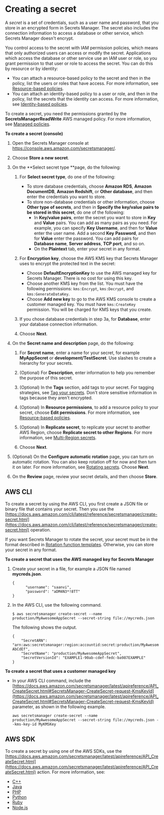 # Creating a secret<a name="manage_create-basic-secret"></a>

A *secret* is a set of credentials, such as a user name and password, that you store in an encrypted form in Secrets Manager\. The secret also includes the connection information to access a database or other service, which Secrets Manager doesn't encrypt\.

You control access to the secret with IAM permission policies, which means that only authorized users can access or modify the secret\. Applications which access the database or other service use an IAM user or role, so you grant permission to that user or role to access the secret\. You can do this by resource or by identity:
+ You can attach a resource\-based policy to the secret and then in the policy, list the users or roles that have access\. For more information, see [Resource\-based policies](auth-and-access_resource-based-policies.md)\.
+ You can attach an identity\-based policy to a user or role, and then in the policy, list the secrets that the identity can access\. For more information, see [Identity\-based policies](auth-and-access_identity-based-policies.md)\.<a name="proc-create"></a><a name="rds-creds"></a><a name="redshift-creds"></a><a name="DocDB"></a><a name="nonrds-creds"></a><a name="other-creds"></a><a name="manage_create-basic-secret_console"></a><a name="manage_create-basic-secret_console.title"></a>

To create a secret, you need the permissions granted by the **SecretsManagerReadWrite** AWS managed policy\. For more information, see [Managed policies](reference_available-policies.md)\.

**To create a secret \(console\)**

1. Open the Secrets Manager console at [https://console\.aws\.amazon\.com/secretsmanager/](https://console.aws.amazon.com/secretsmanager/)\.

1. Choose **Store a new secret**\.

1. On the **Select secret type **page, do the following:

   1. For **Select secret type**, do one of the following:
      + To store database credentials, choose **Amazon RDS**, **Amazon DocumentDB**, **Amazon Redshift**, or **Other database**, and then enter the credentials you want to store\.
      + To store non\-database credentials or other information, choose **Other type of secrets**, and then in **Specify the key/value pairs to be stored in this secret**, do one of the following:
        + In **Key/value pairs**, enter the secret you want to store in **Key** and **Value** pairs\. You can add as many pairs as you need\. For example, you can specify **Key** **Username**, and then for **Value** enter the user name\. Add a second **Key** **Password**, and then for **Value** enter the password\. You can add pairs for **Database name**, **Server address**, **TCP port**, and so on\. 
        + On the **Plaintext** tab, enter your secret in any format\. 

   1. For **Encryption key**, choose the AWS KMS key that Secrets Manager uses to encrypt the protected text in the secret:
      + Choose **DefaultEncryptionKey** to use the AWS managed key for Secrets Manager\. There is no cost for using this key\. 
      + Choose another KMS key from the list\. You must have the following permissions: `kms:Encrypt`, `kms:Decrypt`, and `kms:GenerateDataKey`\.
      + Choose **Add new key** to go to the AWS KMS console to create a customer managed key\. You must have `kms:CreateKey` permission\. You will be charged for KMS keys that you create\. 

   1. If you chose database credentials in step 3a, for **Database**, enter your database connection information\.

   1. Choose **Next**\.

1. On the **Secret name and description** page, do the following:

   1. For **Secret name**, enter a name for your secret, for example **MyAppSecret** or **development/TestSecret**\. Use slashes to create a hierarchy for your secrets\. 

   1. \(Optional\) For **Description**, enter information to help you remember the purpose of this secret\.

   1. \(Optional\) In the **Tags** section, add tags to your secret\. For tagging strategies, see [Tag your secrets](managing-secrets_tagging.md)\. Don't store sensitive information in tags because they aren't encrypted\.

   1. \(Optional\) In **Resource permissions**, to add a resource policy to your secret, choose **Edit permissions**\. For more information, see [Resource\-based policies](auth-and-access_resource-based-policies.md)\.

   1. \(Optional\) In **Replicate secret**, to replicate your secret to another AWS Region, choose **Replicate secret to other Regions**\. For more information, see [Multi\-Region secrets](create-manage-multi-region-secrets.md)\.

   1. Choose **Next**\.

1. \(Optional\) On the **Configure automatic rotation** page, you can turn on automatic rotation\. You can also keep rotation off for now and then turn it on later\. For more information, see [Rotating secrets](rotating-secrets.md)\. Choose **Next**\.

1. On the **Review** page, review your secret details, and then choose **Store**\.

## AWS CLI<a name="proc-create-api"></a>

To create a secret by using the AWS CLI, you first create a JSON file or binary file that contains your secret\. Then you use the [https://docs.aws.amazon.com/cli/latest/reference/secretsmanager/create-secret.html](https://docs.aws.amazon.com/cli/latest/reference/secretsmanager/create-secret.html) operation\.

If you want Secrets Manager to rotate the secret, your secret must be in the format described in [Rotation function templates](reference_available-rotation-templates.md)\. Otherwise, you can store your secret in any format\.

**To create a secret that uses the AWS managed key for Secrets Manager**

1. Create your secret in a file, for example a JSON file named **mycreds\.json**\.

   ```
   {
         "username": "saanvi",
         "password": "aDM4N3*!8TT"
   }
   ```

1. In the AWS CLI, use the following command\.

   ```
   $ aws secretsmanager create-secret --name production/MyAwesomeAppSecret --secret-string file://mycreds.json
   ```

   The following shows the output\.

   ```
   {
       "SecretARN": "arn:aws:secretsmanager:region:accountid:secret:production/MyAwesomeAppSecret-AbCdEf",
       "SecretName": "production/MyAwesomeAppSecret",
       "SecretVersionId": "EXAMPLE1-90ab-cdef-fedc-ba987EXAMPLE"
   }
   ```

**To create a secret that uses a customer managed key**
+ In your AWS CLI command, include the [https://docs.aws.amazon.com/secretsmanager/latest/apireference/API_CreateSecret.html#SecretsManager-CreateSecret-request-KmsKeyId](https://docs.aws.amazon.com/secretsmanager/latest/apireference/API_CreateSecret.html#SecretsManager-CreateSecret-request-KmsKeyId) parameter, as shown in the following example\.

  ```
  aws secretsmanager create-secret --name production/MyAwesomeAppSecret --secret-string file://mycreds.json --kms-key-id MyKMSKey
  ```

## AWS SDK<a name="manage_create-basic-secret_SDK"></a>

To create a secret by using one of the AWS SDKs, use the [https://docs.aws.amazon.com/secretsmanager/latest/apireference/API_CreateSecret.html](https://docs.aws.amazon.com/secretsmanager/latest/apireference/API_CreateSecret.html) action\. For more information, see:
+ [C\+\+](http://sdk.amazonaws.com/cpp/api/LATEST/namespace_aws_1_1_secrets_manager.html)
+ [Java](https://docs.aws.amazon.com/AWSJavaSDK/latest/javadoc/com/amazonaws/services/secretsmanager/package-summary.html)
+ [PHP](https://docs.aws.amazon.com/aws-sdk-php/v3/api/namespace-Aws.SecretsManager.html)
+ [Python](https://boto3.amazonaws.com/v1/documentation/api/latest/reference/services/secretsmanager.html)
+ [Ruby](https://docs.aws.amazon.com/sdk-for-ruby/v3/api/Aws/SecretsManager.html)
+ [Node\.js](https://docs.aws.amazon.com/AWSJavaScriptSDK/latest/AWS/SecretsManager.html)